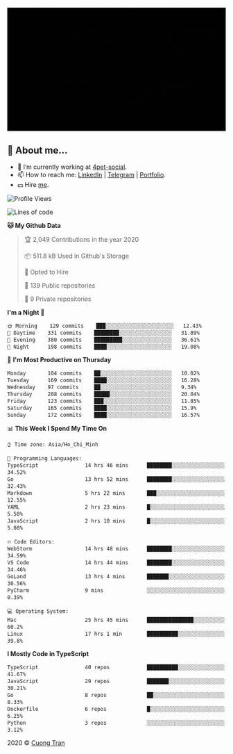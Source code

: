 ![banner](https://raw.githubusercontent.com/103cuong/103cuong/master/banner.gif)

## 🦄 About me...

- 🚀 I’m currently working at [4pet-social](https://github.com/4pet-social).
- 📫 How to reach me: [LinkedIn](https://linkedin.com/in/103cuong) | [Telegram](https://t.me/cuong103) | [Portfolio](https://103cuong.github.io/).
- 💵 Hire [me](mailto:103cuong@gmail.com).

<!--START_SECTION:waka-->
![Profile Views](http://img.shields.io/badge/Profile%20Views-151-blue)

![Lines of code](https://img.shields.io/badge/From%20Hello%20World%20I%27ve%20Written-3.2%20million%20Lines%20of%20code-blue)

**🐱 My Github Data** 

> 🏆 2,049 Contributions in the year 2020
 > 
> 📦 511.8 kB Used in Github's Storage 
 > 
> 💼 Opted to Hire
 > 
> 📜 139 Public repositories
 > 
> 🔑 9 Private repositories 

**I'm a Night 🦉** 

```text
🌞 Morning    129 commits    ███░░░░░░░░░░░░░░░░░░░░░░   12.43% 
🌆 Daytime    331 commits    ████████░░░░░░░░░░░░░░░░░   31.89% 
🌃 Evening    380 commits    █████████░░░░░░░░░░░░░░░░   36.61% 
🌙 Night      198 commits    ████░░░░░░░░░░░░░░░░░░░░░   19.08%

```
📅 **I'm Most Productive on Thursday** 

```text
Monday       104 commits    ██░░░░░░░░░░░░░░░░░░░░░░░   10.02% 
Tuesday      169 commits    ████░░░░░░░░░░░░░░░░░░░░░   16.28% 
Wednesday    97 commits     ██░░░░░░░░░░░░░░░░░░░░░░░   9.34% 
Thursday     208 commits    █████░░░░░░░░░░░░░░░░░░░░   20.04% 
Friday       123 commits    ███░░░░░░░░░░░░░░░░░░░░░░   11.85% 
Saturday     165 commits    ████░░░░░░░░░░░░░░░░░░░░░   15.9% 
Sunday       172 commits    ████░░░░░░░░░░░░░░░░░░░░░   16.57%

```


📊 **This Week I Spend My Time On** 

```text
⌚︎ Time zone: Asia/Ho_Chi_Minh

💬 Programming Languages: 
TypeScript               14 hrs 46 mins      ████████░░░░░░░░░░░░░░░░░   34.52% 
Go                       13 hrs 52 mins      ████████░░░░░░░░░░░░░░░░░   32.43% 
Markdown                 5 hrs 22 mins       ███░░░░░░░░░░░░░░░░░░░░░░   12.55% 
YAML                     2 hrs 23 mins       █░░░░░░░░░░░░░░░░░░░░░░░░   5.58% 
JavaScript               2 hrs 10 mins       █░░░░░░░░░░░░░░░░░░░░░░░░   5.08%

🔥 Code Editors: 
WebStorm                 14 hrs 48 mins      ████████░░░░░░░░░░░░░░░░░   34.59% 
VS Code                  14 hrs 44 mins      ████████░░░░░░░░░░░░░░░░░   34.46% 
GoLand                   13 hrs 4 mins       ███████░░░░░░░░░░░░░░░░░░   30.56% 
PyCharm                  9 mins              ░░░░░░░░░░░░░░░░░░░░░░░░░   0.39%

💻 Operating System: 
Mac                      25 hrs 45 mins      ███████████████░░░░░░░░░░   60.2% 
Linux                    17 hrs 1 min        ██████████░░░░░░░░░░░░░░░   39.8%

```

**I Mostly Code in TypeScript** 

```text
TypeScript               40 repos            ██████████░░░░░░░░░░░░░░░   41.67% 
JavaScript               29 repos            ███████░░░░░░░░░░░░░░░░░░   30.21% 
Go                       8 repos             ██░░░░░░░░░░░░░░░░░░░░░░░   8.33% 
Dockerfile               6 repos             █░░░░░░░░░░░░░░░░░░░░░░░░   6.25% 
Python                   3 repos             ░░░░░░░░░░░░░░░░░░░░░░░░░   3.12%

```



<!--END_SECTION:waka-->

2020 © [Cuong Tran](https://github.com/103cuong)
